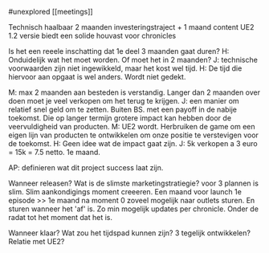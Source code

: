 #unexplored 
[[meetings]]

Technisch haalbaar
2 maanden investeringstraject + 1 maand content 
UE2 1.2 versie biedt een solide houvast voor chronicles

Is het een reeele inschatting dat 1e deel 3 maanden gaat duren?
H: Onduidelijk wat het moet worden. Of moet het in 2 maanden?
J: technische voorwaarden zijn niet ingewikkeld, maar het kost wel tijd. 
H: De tijd die hiervoor aan opgaat is wel anders. Wordt niet gedekt.

M: max 2 maanden aan besteden is verstandig. Langer dan 2 maanden over doen moet je veel verkopen om het terug te krijgen. 
J: een manier om relatief snel geld om te zetten. Buiten BS. met een payoff in de nabije toekomst. Die op langer termijn grotere impact kan hebben door de veervuldigheid van producten. 
M: UE2 wordt. Herbruiken de game om een eigen lijn van producten te ontwikkelen om onze positie te verstevigen voor de toekomst. 
H: Geen idee wat de impact gaat zijn.
J: 5k verkopen a 3 euro = 15k = 7.5 netto. 1e maand. 

AP: definieren wat dit project success laat zijn.

Wanneer releasen?
Wat is de slimste marketingstratiegie?
voor 3 plannen is slim.
Slim aankondigings moment creeeren.
Een maand voor launch
1e episode >> 1e maand na moment 0 zoveel mogelijk naar outlets sturen. En sturen wanneer het 'af' is. Zo min mogelijk updates per chronicle. 
Onder de radat tot het moment dat het is.

Wanneer klaar?
Wat zou het tijdspad kunnen zijn?
3 tegelijk ontwikkelen?
Relatie met UE2?


